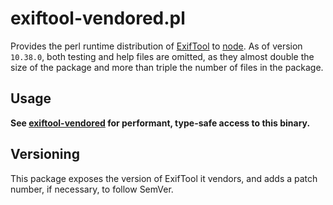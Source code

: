 # exiftool-vendored.pl

Provides the perl runtime distribution of
[ExifTool](http://www.sno.phy.queensu.ca/~phil/exiftool/) to
[node](https://nodejs.org/en/). As of version `10.38.0`, both testing and help
files are omitted, as they almost double the size of the package and more than
triple the number of files in the package.

## Usage

**See [exiftool-vendored](https://github.com/mceachen/exiftool-vendored) for
performant, type-safe access to this binary.**

## Versioning

This package exposes the version of ExifTool it vendors, and adds a patch
number, if necessary, to follow SemVer.